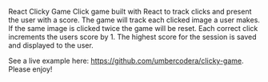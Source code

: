 React Clicky Game
Click game built with React to track clicks and present the user with a score. The game will track each clicked image a user makes. If the same image is clicked twice the game will be reset. Each correct click increments the users score by 1. The highest score for the session is saved and displayed to the user.

See a live example here: https://github.com/umbercodera/clicky-game. Please enjoy!